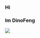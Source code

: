 ### Hi
 ### Im DinoFeng
 ![](https://github-readme-stats.vercel.app/api?username=dinofengz&show_icons=true&theme=tokyonight)
 ### 
<!--
**contionability/contionability** is a ✨ _special_ ✨ repository because its `README.md` (this file) appears on your GitHub profile.

Here are some ideas to get you started:

- 🔭 I’m currently working on ...
- 🌱 I’m currently learning ...
- 👯 I’m looking to collaborate on ...
- 🤔 I’m looking for help with ...
- 💬 Ask me about ...
- 📫 How to reach me: ...
- 😄 Pronouns: ...
- ⚡ Fun fact: ...
-->
